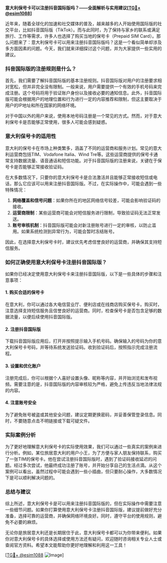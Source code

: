 **意大利保号卡可以注册抖音国际版吗？——全面解析与实用建议[[TG💪+ @esim1088](https://t.me/s/esim1088)]**

近年来，随着全球化的加速和社交媒体的普及，越来越多的人开始使用国际版的社交平台，比如抖音国际版（TikTok）。而与此同时，为了保持与家乡的联系或满足旅行、工作等需求，许多人也选择了购买当地的保号卡（Prepaid SIM Card）。那么问题来了：意大利保号卡可以用来注册抖音国际版吗？这是一个看似简单却涉及多方面因素的问题。今天，我们就来详细探讨这个问题，并为大家提供一些实用的建议。

### 抖音国际版的注册规则是什么？

首先，我们需要了解抖音国际版的基本注册规则。抖音国际版对用户的注册要求相对宽松，但并非完全没有限制。一般来说，用户需要提供一个有效的手机号码来完成注册。这个号码将用于验证账户身份以及接收必要的通知信息。此外，抖音国际版可能会根据用户的地理位置和行为进行一定的内容推荐和限制，但这主要取决于用户的IP地址和所在国家的网络环境。

对于中国以外的用户来说，使用本地号码注册是一个常见的方式。然而，对于意大利保号卡是否能够正常使用，很多人可能会感到疑惑。

### 意大利保号卡的适用性

意大利的保号卡在市场上种类繁多，涵盖了不同的运营商和服务计划。常见的意大利运营商包括TIM、Vodafone Italia、Wind Tre等。这些运营商提供的保号卡通常支持数据流量、语音通话和短信功能。对于抖音国际版的注册来说，关键在于保号卡是否能够正常接收验证码。

在大多数情况下，只要你的意大利保号卡是合法激活并且能够正常接收短信或电话，那么它应该可以用来注册抖音国际版。不过，在实际操作中，可能会遇到一些特殊情况：

1. **网络覆盖和信号问题**：如果你所在的地区网络信号较差，可能会影响验证码的接收。
2. **运营商限制**：某些运营商可能会对短信服务进行限制，导致验证码无法正常发送。
3. **账号审核机制**：抖音国际版可能会对新注册账号进行一定的审核，以防止滥用。如果系统检测到异常行为，可能会暂时冻结账号。

因此，在选择意大利保号卡时，建议优先考虑信誉良好的运营商，并确保其支持短信服务。

### 如何正确使用意大利保号卡注册抖音国际版？

如果你已经决定使用意大利保号卡来注册抖音国际版，以下是一些具体的步骤和注意事项：

#### 1. 购买合适的保号卡
在意大利，你可以通过各大电信营业厅、便利店或在线商店购买保号卡。购买时，注意选择支持短信服务且信誉良好的运营商。同时，检查保号卡是否包含足够的数据流量，以便后续使用抖音国际版。

#### 2. 注册抖音国际版
下载抖音国际版应用后，打开并按照提示输入手机号码。确保输入的号码为你的意大利保号卡号码，并等待系统发送验证码。收到验证码后，按照指示完成注册流程。

#### 3. 设置和优化账户
注册完成后，你可以根据个人喜好设置头像、昵称等内容，并开始浏览和发布视频。需要注意的是，抖音国际版的内容审核较为严格，避免上传违反当地法律法规的内容。

#### 4. 注意账号安全
为了避免账号被盗或其他安全问题，建议定期更换密码，并妥善保管登录信息。同时，不要随意点击不明链接或下载可疑文件。

### 实际案例分析

为了更好地理解意大利保号卡的实际使用效果，我们可以通过一些真实的案例来进行分析。例如，某位旅居意大利的用户小王，为了方便与家人朋友保持联系，购买了一张TIM的保号卡。他在尝试注册抖音国际版时，遇到了验证码接收延迟的问题。经过多次尝试，他最终成功注册了账号，并开始分享自己的生活点滴。从这个案例可以看出，虽然过程中可能会遇到一些小插曲，但只要耐心操作，大多数情况下是可以顺利解决问题的。

### 总结与建议

综上所述，意大利保号卡是可以用来注册抖音国际版的，但在实际操作中需要注意一些细节问题。如果你打算使用意大利保号卡注册抖音国际版，建议提前做好充分准备，选择可靠的运营商，并确保网络环境良好。同时，遵守平台的使用规则，避免不必要的麻烦。

无论你是旅居意大利还是长期居住于此，意大利保号卡都可以为你带来便利。如果你对意大利保号卡的具体选择或使用方法还有疑问，欢迎随时咨询相关专业人士或查阅官方资料。希望本文能帮助你更好地理解和利用这一工具！

[[TG💪+ @esim1088](https://t.me/s/esim1088) ![Image](https://i.postimg.cc/4NQfJmqS/Snipaste-2025-05-13-00-14-12.png)]
